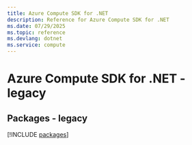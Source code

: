 ```yaml
---
title: Azure Compute SDK for .NET
description: Reference for Azure Compute SDK for .NET
ms.date: 07/29/2025
ms.topic: reference
ms.devlang: dotnet
ms.service: compute
---
```

# Azure Compute SDK for .NET - legacy
## Packages - legacy
[!INCLUDE [packages](compute-index.md)]
